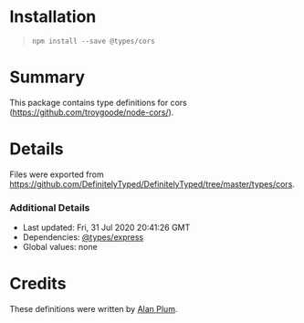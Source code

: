 # Installation
> `npm install --save @types/cors`

# Summary
This package contains type definitions for cors (https://github.com/troygoode/node-cors/).

# Details
Files were exported from https://github.com/DefinitelyTyped/DefinitelyTyped/tree/master/types/cors.

### Additional Details
 * Last updated: Fri, 31 Jul 2020 20:41:26 GMT
 * Dependencies: [@types/express](https://npmjs.com/package/@types/express)
 * Global values: none

# Credits
These definitions were written by [Alan Plum](https://github.com/pluma).

